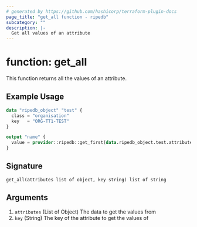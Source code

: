 ```yaml
---
# generated by https://github.com/hashicorp/terraform-plugin-docs
page_title: "get_all function - ripedb"
subcategory: ""
description: |-
  Get all values of an attribute
---
```


# function: get_all

This function returns all the values of an attribute.

## Example Usage

```terraform
data "ripedb_object" "test" {
  class = "organisation"
  key   = "ORG-TT1-TEST"
}

output "name" {
  value = provider::ripedb::get_first(data.ripedb_object.test.attributes, "org-name")
}
```

## Signature

<!-- signature generated by tfplugindocs -->
```text
get_all(attributes list of object, key string) list of string
```

## Arguments

<!-- arguments generated by tfplugindocs -->
1. `attributes` (List of Object) The data to get the values from
1. `key` (String) The key of the attribute to get the values of

